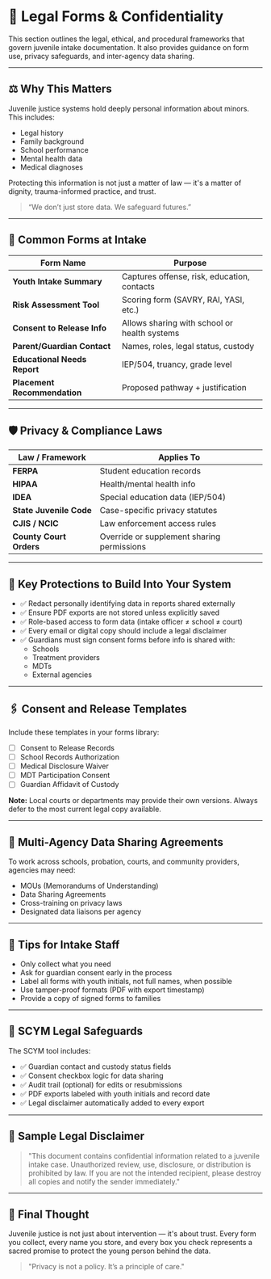 # 📝 Legal Forms & Confidentiality

This section outlines the legal, ethical, and procedural frameworks that govern juvenile intake documentation. It also provides guidance on form use, privacy safeguards, and inter-agency data sharing.

---

## ⚖️ Why This Matters

Juvenile justice systems hold deeply personal information about minors. This includes:

- Legal history  
- Family background  
- School performance  
- Mental health data  
- Medical diagnoses  

Protecting this information is not just a matter of law — it's a matter of dignity, trauma-informed practice, and trust.

> “We don’t just store data. We safeguard futures.”

---

## 📎 Common Forms at Intake

| Form Name | Purpose |
|-----------|---------|
| **Youth Intake Summary** | Captures offense, risk, education, contacts |
| **Risk Assessment Tool** | Scoring form (SAVRY, RAI, YASI, etc.) |
| **Consent to Release Info** | Allows sharing with school or health systems |
| **Parent/Guardian Contact** | Names, roles, legal status, custody |
| **Educational Needs Report** | IEP/504, truancy, grade level |
| **Placement Recommendation** | Proposed pathway + justification |

---

## 🛡️ Privacy & Compliance Laws

| Law / Framework | Applies To |
|-----------------|------------|
| **FERPA** | Student education records |
| **HIPAA** | Health/mental health info |
| **IDEA** | Special education data (IEP/504) |
| **State Juvenile Code** | Case-specific privacy statutes |
| **CJIS / NCIC** | Law enforcement access rules |
| **County Court Orders** | Override or supplement sharing permissions |

---

## 🔐 Key Protections to Build Into Your System

- ✅ Redact personally identifying data in reports shared externally  
- ✅ Ensure PDF exports are not stored unless explicitly saved  
- ✅ Role-based access to form data (intake officer ≠ school ≠ court)  
- ✅ Every email or digital copy should include a legal disclaimer  
- ✅ Guardians must sign consent forms before info is shared with:  
  - Schools  
  - Treatment providers  
  - MDTs  
  - External agencies

---

## 🖇️ Consent and Release Templates

Include these templates in your forms library:

- [ ] Consent to Release Records  
- [ ] School Records Authorization  
- [ ] Medical Disclosure Waiver  
- [ ] MDT Participation Consent  
- [ ] Guardian Affidavit of Custody

**Note:** Local courts or departments may provide their own versions. Always defer to the most current legal copy available.

---

## 🔁 Multi-Agency Data Sharing Agreements

To work across schools, probation, courts, and community providers, agencies may need:

- MOUs (Memorandums of Understanding)  
- Data Sharing Agreements  
- Cross-training on privacy laws  
- Designated data liaisons per agency

---

## 🧠 Tips for Intake Staff

- Only collect what you need  
- Ask for guardian consent early in the process  
- Label all forms with youth initials, not full names, when possible  
- Use tamper-proof formats (PDF with export timestamp)  
- Provide a copy of signed forms to families

---

## 🔗 SCYM Legal Safeguards

The SCYM tool includes:

- ✅ Guardian contact and custody status fields  
- ✅ Consent checkbox logic for data sharing  
- ✅ Audit trail (optional) for edits or resubmissions  
- ✅ PDF exports labeled with youth initials and record date  
- ✅ Legal disclaimer automatically added to every export

---

## 🧾 Sample Legal Disclaimer

> "This document contains confidential information related to a juvenile intake case. Unauthorized review, use, disclosure, or distribution is prohibited by law. If you are not the intended recipient, please destroy all copies and notify the sender immediately."

---

## 🧭 Final Thought

Juvenile justice is not just about intervention — it's about trust. Every form you collect, every name you store, and every box you check represents a sacred promise to protect the young person behind the data.

> "Privacy is not a policy. It’s a principle of care."

